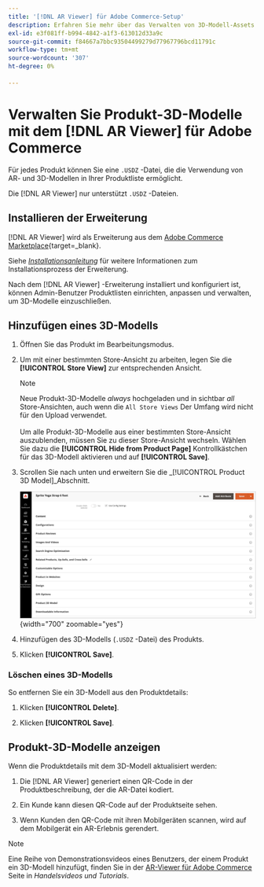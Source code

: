 ```yaml
---
title: '[!DNL AR Viewer] für Adobe Commerce-Setup'
description: Erfahren Sie mehr über das Verwalten von 3D-Modell-Assets mithilfe des [!DNL AR Viewer] -Erweiterung für Ihre Produktlisten.
exl-id: e3f081ff-b994-4842-a1f3-613012d33a9c
source-git-commit: f84667a7bbc93504499279d77967796bcd11791c
workflow-type: tm+mt
source-wordcount: '307'
ht-degree: 0%

---
```


# Verwalten Sie Produkt-3D-Modelle mit dem [!DNL AR Viewer] für Adobe Commerce

Für jedes Produkt können Sie eine `.USDZ` -Datei, die die Verwendung von AR- und 3D-Modellen in Ihrer Produktliste ermöglicht.

Die [!DNL AR Viewer] nur unterstützt `.USDZ` -Dateien.

## Installieren der Erweiterung

[!DNL AR Viewer] wird als Erweiterung aus dem [Adobe Commerce Marketplace](https://commercemarketplace.adobe.com/magento-module-arviewer.html){target=_blank}.

Siehe [_Installationsanleitung_](https://experienceleague.adobe.com/docs/commerce-operations/installation-guide/tutorials/extensions.html) für weitere Informationen zum Installationsprozess der Erweiterung.

Nach dem [!DNL AR Viewer] -Erweiterung installiert und konfiguriert ist, können Admin-Benutzer Produktlisten einrichten, anpassen und verwalten, um 3D-Modelle einzuschließen.

## Hinzufügen eines 3D-Modells

1. Öffnen Sie das Produkt im Bearbeitungsmodus.

1. Um mit einer bestimmten Store-Ansicht zu arbeiten, legen Sie die **[!UICONTROL Store View]** zur entsprechenden Ansicht.

   >[!NOTE]
   >
   >Neue Produkt-3D-Modelle _always_ hochgeladen und in sichtbar _all_ Store-Ansichten, auch wenn die `All Store Views` Der Umfang wird nicht für den Upload verwendet. <br/><br/>Um alle Produkt-3D-Modelle aus einer bestimmten Store-Ansicht auszublenden, müssen Sie zu dieser Store-Ansicht wechseln. Wählen Sie dazu die **[!UICONTROL Hide from Product Page]** Kontrollkästchen für das 3D-Modell aktivieren und auf **[!UICONTROL Save]**.

1. Scrollen Sie nach unten und erweitern Sie die _[!UICONTROL Product 3D Model]_Abschnitt.

   ![Menü-Popup](assets/ar-viewer-product-options.png){width="700" zoomable="yes"}

1. Hinzufügen des 3D-Modells (`.USDZ` -Datei) des Produkts.

1. Klicken **[!UICONTROL Save]**.

### Löschen eines 3D-Modells

So entfernen Sie ein 3D-Modell aus den Produktdetails:

1. Klicken **[!UICONTROL Delete]**.

1. Klicken **[!UICONTROL Save]**.

## Produkt-3D-Modelle anzeigen

Wenn die Produktdetails mit dem 3D-Modell aktualisiert werden:

1. Die [!DNL AR Viewer] generiert einen QR-Code in der Produktbeschreibung, der die AR-Datei kodiert.

1. Ein Kunde kann diesen QR-Code auf der Produktseite sehen.

1. Wenn Kunden den QR-Code mit ihren Mobilgeräten scannen, wird auf dem Mobilgerät ein AR-Erlebnis gerendert.

>[!NOTE]
>
> Eine Reihe von Demonstrationsvideos eines Benutzers, der einem Produkt ein 3D-Modell hinzufügt, finden Sie in der [AR-Viewer für Adobe Commerce](https://experienceleague.adobe.com/docs/commerce-learn/tutorials/catalog/augmented-reality.html) Seite in _Handelsvideos und Tutorials_.
